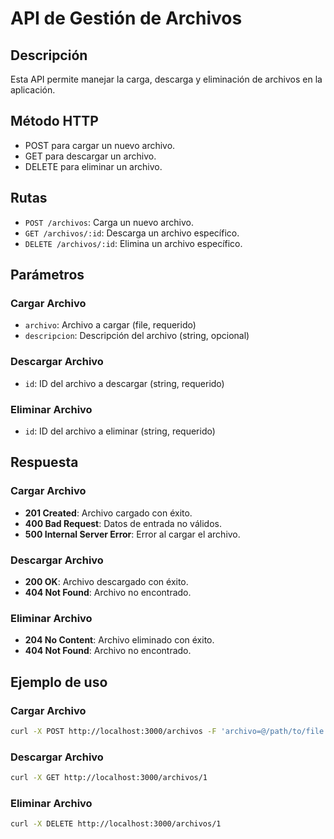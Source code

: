 # API de Gestión de Archivos

## Descripción
Esta API permite manejar la carga, descarga y eliminación de archivos en la aplicación.

## Método HTTP
- POST para cargar un nuevo archivo.
- GET para descargar un archivo.
- DELETE para eliminar un archivo.

## Rutas
- `POST /archivos`: Carga un nuevo archivo.
- `GET /archivos/:id`: Descarga un archivo específico.
- `DELETE /archivos/:id`: Elimina un archivo específico.

## Parámetros

### Cargar Archivo
- `archivo`: Archivo a cargar (file, requerido)
- `descripcion`: Descripción del archivo (string, opcional)

### Descargar Archivo
- `id`: ID del archivo a descargar (string, requerido)

### Eliminar Archivo
- `id`: ID del archivo a eliminar (string, requerido)

## Respuesta

### Cargar Archivo
- **201 Created**: Archivo cargado con éxito.
- **400 Bad Request**: Datos de entrada no válidos.
- **500 Internal Server Error**: Error al cargar el archivo.

### Descargar Archivo
- **200 OK**: Archivo descargado con éxito.
- **404 Not Found**: Archivo no encontrado.

### Eliminar Archivo
- **204 No Content**: Archivo eliminado con éxito.
- **404 Not Found**: Archivo no encontrado.

## Ejemplo de uso

### Cargar Archivo
```bash
curl -X POST http://localhost:3000/archivos -F 'archivo=@/path/to/file.pdf' -F 'descripcion=Informe de prueba'
```

### Descargar Archivo
```bash
curl -X GET http://localhost:3000/archivos/1
```

### Eliminar Archivo
```bash
curl -X DELETE http://localhost:3000/archivos/1
